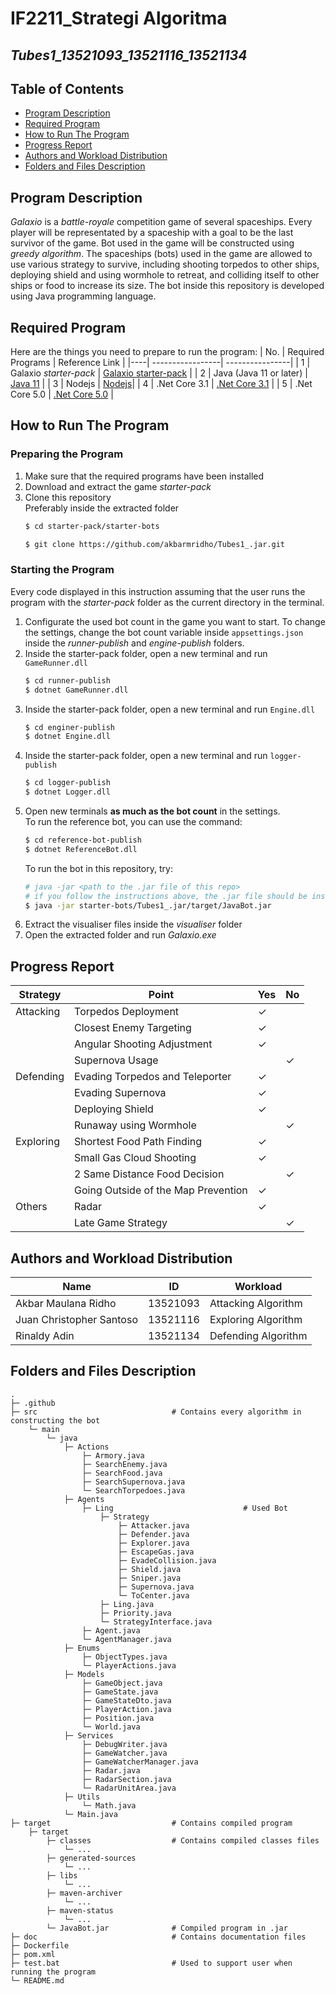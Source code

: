 # IF2211_Strategi Algoritma
## *Tubes1_13521093_13521116_13521134*


## **Table of Contents**
* [Program Description](#program-description)
* [Required Program](#required-program)
* [How to Run The Program](#how-to-run-the-program)
* [Progress Report](#progress-report)
* [Authors and Workload Distribution](#authors-and-workload-distribution)
* [Folders and Files Description](#folders-and-files-description)

## **Program Description**
*Galaxio* is a *battle-royale* competition game of several spaceships. Every player will be representated by a spaceship with a goal to be the last survivor of the game. Bot used in the game will be constructed using *greedy algorithm*. The spaceships (bots) used in the game are allowed to use various strategy to survive, including shooting torpedos to other ships, deploying shield and using wormhole to retreat, and colliding itself to other ships or food to increase its size. The bot inside this repository is developed using Java programming language.

## **Required Program**
Here are the things you need to prepare to run the program: 
| No. | Required Programs | Reference Link | 
|----| -----------------| ----------------|
| 1 | Galaxio *starter-pack* |  [Galaxio starter-pack](https://github.com/EntelectChallenge/2021-Galaxio/releases/tag/2021.3.2) |
| 2 | Java (Java 11 or later) | [Java 11](https://www.oracle.com/java/technologies/javase/jdk11-archive-downloads.html) | 
| 3 | Nodejs | [Nodejs](https://nodejs.org/en/download/)|
| 4 | .Net Core 3.1 | [.Net Core 3.1](https://dotnet.microsoft.com/en-us/download/dotnet/3.1) |
| 5 | .Net Core 5.0 | [.Net Core 5.0](https://dotnet.microsoft.com/en-us/download/dotnet/5.0) |

 
## **How to Run The Program**

### Preparing the Program
1. Make sure that the required programs have been installed <br>
2. Download and extract the game *starter-pack* <br>
3. Clone this repository <br>
    Preferably inside the extracted folder <br>
    ```sh
    $ cd starter-pack/starter-bots
    ```
    ```sh
    $ git clone https://github.com/akbarmridho/Tubes1_.jar.git
    ```

### Starting the Program
Every code displayed in this instruction assuming that the user runs the program with the *starter-pack* folder as the current directory in the terminal.
1. Configurate the used bot count in the game you want to start. To change the settings, change the bot count variable inside `appsettings.json` inside the *runner-publish* and *engine-publish* folders.
2. Inside the starter-pack folder, open a new terminal and run `GameRunner.dll`
    ```sh
    $ cd runner-publish
    $ dotnet GameRunner.dll
    ```
3. Inside the starter-pack folder, open a new terminal and run `Engine.dll`
    ```sh
    $ cd enginer-publish
    $ dotnet Engine.dll
    ```
4. Inside the starter-pack folder, open a new terminal and run `logger-publish`
    ```sh
    $ cd logger-publish
    $ dotnet Logger.dll
    ```
5. Open new terminals **as much as the bot count** in the settings. <br>
    To run the reference bot, you can use the command:
    ```sh
    $ cd reference-bot-publish
    $ dotnet ReferenceBot.dll
    ``` 
    To run the bot in this repository, try:
    ```sh
    # java -jar <path to the .jar file of this repo>
    # if you follow the instructions above, the .jar file should be inside the starter-bots folder
    $ java -jar starter-bots/Tubes1_.jar/target/JavaBot.jar
    ```
6. Extract the visualiser files inside the *visualiser* folder
7. Open the extracted folder and run *Galaxio.exe*


## **Progress Report**

| Strategy |Point | Yes | No |
|--|---|-----|------|
| Attacking | Torpedos Deployment           | &check; |  |
|           | Closest Enemy Targeting       | &check; |  |
|           | Angular Shooting Adjustment   | &check; |  |
|           | Supernova Usage               |  | &check; |
| Defending | Evading Torpedos and Teleporter | &check; |  |
|           | Evading Supernova             | &check; |  |
|           | Deploying Shield              | &check; |  |
|           | Runaway using Wormhole        |  | &check; |
| Exploring | Shortest Food Path Finding    | &check; |  |
|           | Small Gas Cloud Shooting      | &check; |  |
|           | 2 Same Distance Food Decision |  | &check; |
|           | Going Outside of the Map Prevention | &check; |  |
| Others    | Radar                         | &check; |  |
|           | Late Game Strategy            |  | &check; |


## **Authors and Workload Distribution** 
| Name | ID | Workload |
|-----|----|----------|
| Akbar Maulana Ridho | 13521093 | Attacking Algorithm|
| Juan Christopher Santoso | 13521116 | Exploring Algorithm |
| Rinaldy Adin | 13521134 | Defending Algorithm |


## **Folders and Files Description**
    .
    ├─ .github                 
    ├─ src                              # Contains every algorithm in constructing the bot
        └─ main
            └─ java
                ├─ Actions
                    ├─ Armory.java
                    ├─ SearchEnemy.java
                    ├─ SearchFood.java
                    ├─ SearchSupernova.java
                    └─ SearchTorpedoes.java
                ├─ Agents
                    ├─ Ling                             # Used Bot
                        ├─ Strategy
                            ├─ Attacker.java
                            ├─ Defender.java
                            ├─ Explorer.java
                            ├─ EscapeGas.java
                            ├─ EvadeCollision.java
                            ├─ Shield.java
                            ├─ Sniper.java
                            ├─ Supernova.java
                            └─ ToCenter.java
                        ├─ Ling.java
                        ├─ Priority.java
                        └─ StrategyInterface.java
                    ├─ Agent.java
                    └─ AgentManager.java
                ├─ Enums
                    ├─ ObjectTypes.java   
                    └─ PlayerActions.java
                ├─ Models
                    ├─ GameObject.java
                    ├─ GameState.java
                    ├─ GameStateDto.java
                    ├─ PlayerAction.java
                    ├─ Position.java
                    └─ World.java
                ├─ Services
                    ├─ DebugWriter.java
                    ├─ GameWatcher.java
                    ├─ GameWatcherManager.java
                    ├─ Radar.java
                    ├─ RadarSection.java
                    └─ RadarUnitArea.java
                ├─ Utils
                    └─ Math.java
                └─ Main.java
    ├─ target                           # Contains compiled program 
        ├─ target
            ├─ classes                  # Contains compiled classes files
                └─ ...
            ├─ generated-sources
                └─ ...
            ├─ libs
                └─ ...
            ├─ maven-archiver
                └─ ...
            ├─ maven-status
                └─ ...
            └─ JavaBot.jar              # Compiled program in .jar
    ├─ doc                              # Contains documentation files 
    ├─ Dockerfile  
    ├─ pom.xml                  
    ├─ test.bat                         # Used to support user when running the program
    └─ README.md







